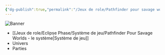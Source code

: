 ```yaml
---
{"dg-publish":true,"permalink":"/Jeux de role/Pathfinder pour savage worlds/Sommaire/"}
---
```


![Banner](/img/user/Assets/PathfinderSW/pathfinderSW.jpg)
- [[Jeux de role/Eclipse Phase/Système de jeu/Pathfinder Pour Savage Worlds - le système\|Système de jeu]] 
- Univers
- Parties